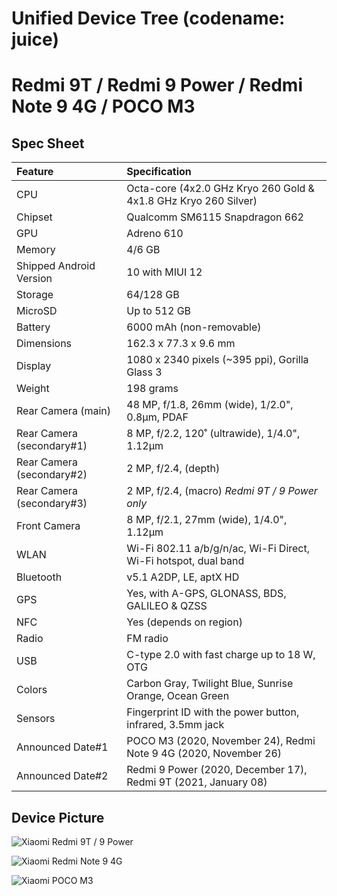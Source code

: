 # Unified Device Tree (codename: juice)
# Redmi 9T / Redmi 9 Power / Redmi Note 9 4G / POCO M3

## Spec Sheet

Feature                 | Specification                     
:---------------------- | :-------------------------------- 
CPU                     | Octa-core (4x2.0 GHz Kryo 260 Gold & 4x1.8 GHz Kryo 260 Silver)     
Chipset                 | Qualcomm SM6115 Snapdragon 662   
GPU                     | Adreno 610                        
Memory                  | 4/6 GB                            
Shipped Android Version | 10 with MIUI 12                            
Storage                 | 64/128 GB                          
MicroSD                 | Up to 512 GB                      
Battery                 | 6000 mAh (non-removable)          
Dimensions              | 162.3 x 77.3 x 9.6 mm             
Display                 | 1080 x 2340  pixels (~395 ppi), Gorilla Glass 3
Weight                  | 198 grams
Rear Camera (main)      | 48 MP, f/1.8, 26mm (wide), 1/2.0", 0.8µm, PDAF 
Rear Camera (secondary#1) | 8 MP, f/2.2, 120˚ (ultrawide), 1/4.0", 1.12µm
Rear Camera (secondary#2) | 2 MP, f/2.4, (depth)
Rear Camera (secondary#3) | 2 MP, f/2.4, (macro) *Redmi 9T / 9 Power only*
Front Camera            | 8 MP, f/2.1, 27mm (wide), 1/4.0", 1.12µm
WLAN                    | Wi-Fi 802.11 a/b/g/n/ac, Wi-Fi Direct, Wi-Fi hotspot, dual band
Bluetooth               | v5.1 A2DP, LE, aptX HD
GPS	                    | Yes, with A-GPS, GLONASS, BDS, GALILEO & QZSS
NFC	                    | Yes (depends on region)
Radio                   | FM radio
USB	                    | C-type 2.0 with fast charge up to 18 W, OTG
Colors 	                | Carbon Gray, Twilight Blue, Sunrise Orange, Ocean Green
Sensors                 | Fingerprint ID with the power button, infrared, 3.5mm jack
Announced Date#1        | POCO M3 (2020, November 24), Redmi Note 9 4G (2020, November 26)
Announced Date#2        | Redmi 9 Power (2020, December 17), Redmi 9T (2021, January 08)

## Device Picture

![Xiaomi Redmi 9T / 9 Power](https://fdn2.gsmarena.com/vv/pics/xiaomi/xiaomi-redmi-9-power-0.jpg "Xiaomi Redmi 9T / 9 Power")

![Xiaomi Redmi Note 9 4G](https://fdn2.gsmarena.com/vv/pics/xiaomi/xiaomi-redmi-note9-4g-2.jpg "Xiaomi Redmi Note 9 4G")

![Xiaomi POCO M3](https://fdn2.gsmarena.com/vv/pics/xiaomi/xiaomi-poco-m3-0.jpg "Xiaomi POCO M3")
